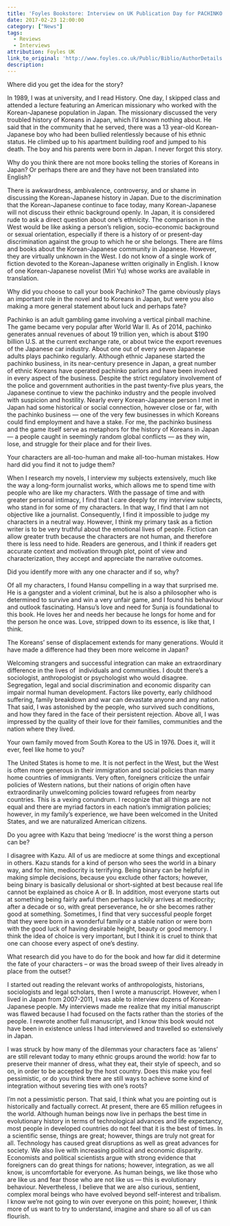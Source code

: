 ```yaml
---
title: 'Foyles Bookstore: Interview on UK Publication Day for PACHINKO'
date: 2017-02-23 12:00:00
category: ["News"]
tags:
  - Reviews
  - Interviews
attribution: Foyles UK
link_to_original: 'http://www.foyles.co.uk/Public/Biblio/AuthorDetails.aspx?authorId=85821'
description:
---
```



Where did you get the idea for the story?

In 1989, I was at university, and I read History. One day, I skipped class and attended a lecture featuring an American missionary who worked with the Korean-Japanese population in Japan. The missionary discussed the very troubled history of Koreans in Japan, which I’d known nothing about. He said that in the community that he served, there was a 13 year-old Korean-Japanese boy who had been bullied relentlessly because of his ethnic status. He climbed up to his apartment building roof and jumped to his death. The boy and his parents were born in Japan. I never forgot this story.

Why do you think there are not more books telling the stories of Koreans in Japan? Or perhaps there are and they have not been translated into English?

There is awkwardness, ambivalence, controversy, and or shame in discussing the Korean-Japanese history in Japan. Due to the discrimination that the Korean-Japanese continue to face today, many Korean-Japanese will not discuss their ethnic background openly. In Japan, it is considered rude to ask a direct question about one’s ethnicity. The comparison in the West would be like asking a person’s religion, socio-economic background or sexual orientation, especially if there is a history of or present-day discrimination against the group to which he or she belongs. There are films and books about the Korean-Japanese community in Japanese. However, they are virtually unknown in the West. I do not know of a single work of fiction devoted to the Korean-Japanese written originally in English. I know of one Korean-Japanese novelist (Miri Yu) whose works are available in translation.

Why did you choose to call your book Pachinko? The game obviously plays an important role in the novel and to Koreans in Japan, but were you also making a more general statement about luck and perhaps fate?

Pachinko is an adult gambling game involving a vertical pinball machine. The game became very popular after World War II. As of 2014, pachinko generates annual revenues of about 19 trillion yen, which is about $190 billion U.S. at the current exchange rate, or about twice the export revenues of the Japanese car industry. About one out of every seven Japanese adults plays pachinko regularly. Although ethnic Japanese started the pachinko business, in its near-century presence in Japan, a great number of ethnic Koreans have operated pachinko parlors and have been involved in every aspect of the business. Despite the strict regulatory involvement of the police and government authorities in the past twenty-five plus years, the Japanese continue to view the pachinko industry and the people involved with suspicion and hostility. Nearly every Korean-Japanese person I met in Japan had some historical or social connection, however close or far, with the pachinko business — one of the very few businesses in which Koreans could find employment and have a stake. For me, the pachinko business and the game itself serve as metaphors for the history of Koreans in Japan — a people caught in seemingly random global conflicts — as they win, lose, and struggle for their place and for their lives.

Your characters are all-too-human and make all-too-human mistakes. How hard did you find it not to judge them?

When I research my novels, I interview my subjects extensively, much like the way a long-form journalist works, which allows me to spend time with people who are like my characters. With the passage of time and with greater personal intimacy, I find that I care deeply for my interview subjects, who stand in for some of my characters. In that way, I find that I am not objective like a journalist. Consequently, I find it impossible to judge my characters in a neutral way. However, I think my primary task as a fiction writer is to be very truthful about the emotional lives of people. Fiction can allow greater truth because the characters are not human, and therefore there is less need to hide. Readers are generous, and I think if readers get accurate context and motivation through plot, point of view and characterization, they accept and appreciate the narrative outcomes.

Did you identify more with any one character and if so, why?

Of all my characters, I found Hansu compelling in a way that surprised me. He is a gangster and a violent criminal, but he is also a philosopher who is determined to survive and win a very unfair game, and I found his behaviour and outlook fascinating. Hansu’s love and need for Sunja is foundational to this book. He loves her and needs her because he longs for home and for the person he once was. Love, stripped down to its essence, is like that, I think.

The Koreans’ sense of displacement extends for many generations. Would it have made a difference had they been more welcome in Japan?

Welcoming strangers and successful integration can make an extraordinary difference in the lives of  individuals and communities. I doubt there’s a sociologist, anthropologist or psychologist who would disagree. Segregation, legal and social discrimination and economic disparity can impair normal human development. Factors like poverty, early childhood suffering, family breakdown and war can devastate anyone and any nation. That said, I was astonished by the people, who survived such conditions, and how they fared in the face of their persistent rejection. Above all, I was impressed by the quality of their love for their families, communities and the nation where they lived.

Your own family moved from South Korea to the US in 1976. Does it, will it ever, feel like home to you?

The United States is home to me. It is not perfect in the West, but the West is often more generous in their immigration and social policies than many home countries of immigrants. Very often, foreigners criticize the unfair policies of Western nations, but their nations of origin often have extraordinarily unwelcoming policies toward refugees from nearby countries. This is a vexing conundrum. I recognize that all things are not equal and there are myriad factors in each nation’s immigration policies; however, in my family’s experience, we have been welcomed in the United States, and we are naturalized American citizens.

Do you agree with Kazu that being ‘mediocre’ is the worst thing a person can be?

I disagree with Kazu. All of us are mediocre at some things and exceptional in others. Kazu stands for a kind of person who sees the world in a binary way, and for him, mediocrity is terrifying. Being binary can be helpful in making simple decisions, because you exclude other factors; however, being binary is basically delusional or short-sighted at best because real life cannot be explained as choice A or B. In addition, most everyone starts out at something being fairly awful then perhaps luckily arrives at mediocrity; after a decade or so, with great perseverance, he or she becomes rather good at something. Sometimes, I find that very successful people forget that they were born in a wonderful family or a stable nation or were born with the good luck of having desirable height, beauty or good memory. I think the idea of choice is very important, but I think it is cruel to think that one can choose every aspect of one’s destiny.

What research did you have to do for the book and how far did it determine the fate of your characters – or was the broad sweep of their lives already in place from the outset?

I started out reading the relevant works of anthropologists, historians, sociologists and legal scholars, then I wrote a manuscript. However, when I lived in Japan from 2007-2011, I was able to interview dozens of Korean-Japanese people. My interviews made me realize that my initial manuscript was flawed because I had focused on the facts rather than the stories of the people. I rewrote another full manuscript, and I know this book would not have been in existence unless I had interviewed and travelled so extensively in Japan.

I was struck by how many of the dilemmas your characters face as ‘aliens’ are still relevant today to many ethnic groups around the world: how far to preserve their manner of dress, what they eat, their style of speech, and so on, in order to be accepted by the host country. Does this make you feel pessimistic, or do you think there are still ways to achieve some kind of integration without severing ties with one’s roots?

I’m not a pessimistic person. That said, I think what you are pointing out is historically and factually correct. At present, there are 65 million refugees in the world. Although human beings now live in perhaps the best time in evolutionary history in terms of technological advances and life expectancy, most people in developed countries do not feel that it is the best of times. In a scientific sense, things are great; however, things are truly not great for all. Technology has caused great disruptions as well as great advances for society. We also live with increasing political and economic disparity. Economists and political scientists argue with strong evidence that foreigners can do great things for nations; however, integration, as we all know, is uncomfortable for everyone. As human beings, we like those who are like us and fear those who are not like us — this is evolutionary behaviour. Nevertheless, I believe that we are also curious, sentient, complex moral beings who have evolved beyond self-interest and tribalism. I know we’re not going to win over everyone on this point; however, I think more of us want to try to understand, imagine and share so all of us can flourish.